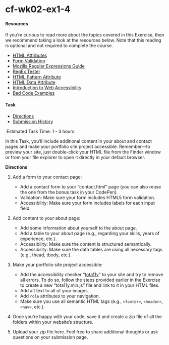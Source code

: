 # cf-wk02-ex1-4
#### Resources

If you’re curious to read more about the topics covered in this Exercise, then we recommend taking a look at the resources below. Note that this reading is optional and not required to complete the course.

*   [HTML Attributes](https://www.w3schools.com/tags/ref_attributes.asp)
*   [Form Validation](https://developer.mozilla.org/en-US/docs/Learn/HTML/Forms/Form_validation)
*   [Mozilla Regular Expressions Guide](https://developer.mozilla.org/en-US/docs/Web/JavaScript/Guide/Regular_Expressions)
*   [RegEx Tester](https://developer.mozilla.org/en-US/docs/Web/JavaScript/Guide/Regular_Expressions)
*   [HTML Pattern Attribute](https://www.w3schools.com/tags/att_input_pattern.asp)
*   [HTML Data Attribute](https://www.w3schools.com/tags/att_data-.asp)
*   [Introduction to Web Accessibility](https://www.w3.org/WAI/fundamentals/accessibility-intro/)
*   [Bad Code Examples](https://badhtml.com/bad-html-tag-practices-wrong-code/)

#### Task

*   [Directions](#directions)
*   [Submission History](#step_submission_history)

 Estimated Task Time: 1 - 3 hours.

In this Task, you’ll include additional content in your about and contact pages and make your portfolio site project accessible. Remember—to preview your site, just double-click your HTML file from the Finder window or from your file explorer to open it directly in your default browser.

**Directions**

1.  Add a form to your contact page:
    
    *   Add a contact form to your “contact.html” page (you can also reuse the one from the bonus task in your CodePen).
    *   Validation: Make sure your form includes HTML5 form validation.
    *   Accessibility: Make sure your form includes labels for each input field.
2.  Add content to your about page:
    
    *   Add some information about yourself to the about page.
    *   Add a table to your about page (e.g., regarding your skills, years of experience, etc.).
    *   Accessibility: Make sure the content is structured semantically.
    *   Accessibility: Make sure the data tables are using all necessary tags (e.g., thead, tbody, etc.).
3.  Make your portfolio site project accessible:
    
    *   Add the accessibility checker “[tota11y](http://khan.github.io/tota11y/)” to your site and try to remove all errors. To do so, follow the steps provided earlier in the Exercise to create a new “tota11y.min.js” file and link to it in your HTML files.
    *   Add alt text to all of your images.
    *   Add `role` attributes to your navigation.
    *   Make sure you use all semantic HTML tags (e.g., `<footer>`, `<header>`, `<nav>`, etc.).
4.  Once you’re happy with your code, save it and create a zip file of all the folders within your website’s structure.
    
5.  Upload your zip file here. Feel free to share additional thoughts or ask questions on your submission page.